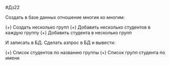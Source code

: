 #Дз22

Создать в базе данных отношение многие ко многим:

(+) Создать несколько групп
(+) Добавить несколько студентов в каждую группу
(+) Добавить студента в несколько групп

И записать в БД. Сделать азпрос в БД и вывести:

(+) Список студентов по названию группы
(+) Список групп студента по имени